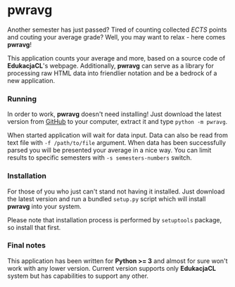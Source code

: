 pwravg
================
Another semester has just passed? Tired of counting collected *ECTS* points and couting your average grade? Well, you may want to relax - here comes **pwravg**!

This application counts your average and more, based on a source code of **EdukacjaCL**'s webpage. Additionally, **pwravg** can serve as a library for processing raw HTML data into friendlier notation and be a bedrock of a new application.

### Running
In order to work, **pwravg** doesn't need installing! Just download the latest version from [GitHub](https://github.com/robin92/pwravg/) to your computer, extract it and type ``python -m pwravg``.

When started application will wait for data input. Data can also be read from text file with ``-f /path/to/file`` argument. When data has been successfully parsed you will be presented your average in a nice way. You can limit results to specific semesters with ``-s semesters-numbers`` switch. 

### Installation
For those of you who just can't stand not having it installed. Just download the latest version and run a bundled ``setup.py`` script which will install **pwravg** into your system.

Please note that installation process is performed by ``setuptools`` package, so install that first.

### Final notes
This application has been written for **Python >= 3** and almost for sure won't work with any lower version. Current version supports only **EdukacjaCL** system but has capabilities to support any other.
